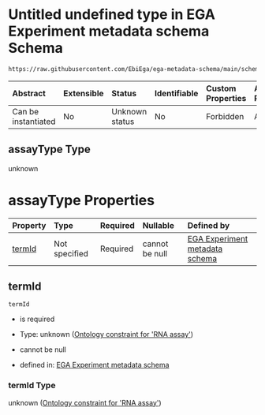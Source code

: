 # Untitled undefined type in EGA Experiment metadata schema Schema

```txt
https://raw.githubusercontent.com/EbiEga/ega-metadata-schema/main/schemas/EGA.experiment.json#/allOf/1/then/properties/assayType
```



| Abstract            | Extensible | Status         | Identifiable | Custom Properties | Additional Properties | Access Restrictions | Defined In                                                                           |
| :------------------ | :--------- | :------------- | :----------- | :---------------- | :-------------------- | :------------------ | :----------------------------------------------------------------------------------- |
| Can be instantiated | No         | Unknown status | No           | Forbidden         | Allowed               | none                | [EGA.experiment.json\*](../../../schemas/EGA.experiment.json "open original schema") |

## assayType Type

unknown

# assayType Properties

| Property          | Type          | Required | Nullable       | Defined by                                                                                                                                                                                                                                                                                                                                                            |
| :---------------- | :------------ | :------- | :------------- | :-------------------------------------------------------------------------------------------------------------------------------------------------------------------------------------------------------------------------------------------------------------------------------------------------------------------------------------------------------------------- |
| [termId](#termid) | Not specified | Required | cannot be null | [EGA Experiment metadata schema](ega-9-allof-if-the-assayed-molecule-is-ribonucleic-acid-then-the-assay-type-must-be-of-rna-asay-type-then-properties-assaytype-properties-ontology-constraint-for-rna-assay.md "https://raw.githubusercontent.com/EbiEga/ega-metadata-schema/main/schemas/EGA.experiment.json#/allOf/1/then/properties/assayType/properties/termId") |

## termId



`termId`

*   is required

*   Type: unknown ([Ontology constraint for 'RNA assay'](ega-9-allof-if-the-assayed-molecule-is-ribonucleic-acid-then-the-assay-type-must-be-of-rna-asay-type-then-properties-assaytype-properties-ontology-constraint-for-rna-assay.md))

*   cannot be null

*   defined in: [EGA Experiment metadata schema](ega-9-allof-if-the-assayed-molecule-is-ribonucleic-acid-then-the-assay-type-must-be-of-rna-asay-type-then-properties-assaytype-properties-ontology-constraint-for-rna-assay.md "https://raw.githubusercontent.com/EbiEga/ega-metadata-schema/main/schemas/EGA.experiment.json#/allOf/1/then/properties/assayType/properties/termId")

### termId Type

unknown ([Ontology constraint for 'RNA assay'](ega-9-allof-if-the-assayed-molecule-is-ribonucleic-acid-then-the-assay-type-must-be-of-rna-asay-type-then-properties-assaytype-properties-ontology-constraint-for-rna-assay.md))
